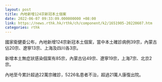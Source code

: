 ```yaml
---
layout: post
title: 內地新增124宗新冠本土個案
date: 2022-06-07 09:33:09.000000000 +08:00
link: https://news.rthk.hk/rthk/ch/component/k2/1651905-20220607.htm
categories: rthk
---
```


國家衛健委公布，內地新增124宗新冠本土個案，當中本土確診病例39宗，內蒙古佔20宗、遼寧13宗、上海及四川各3宗。

新增本土無症狀感染個案有85宗，內蒙古佔49宗、遼寧19宗，上海7宗、北京2宗。

內地至今累計超過22萬宗確診，5226名患者不治，超過21萬人康復出院。
